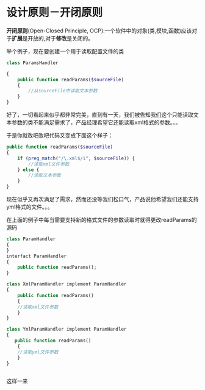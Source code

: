# 设计原则－开闭原则

**开闭原则**(Open-Closed Principle, OCP):一个软件中的对象(类,模块,函数)应该对于**扩展**是开放的,对于**修改**是关闭的。

举个例子，现在要创建一个用于读取配置文件的类

``` php
class ParamsHandler

{
    public function readParams($sourceFile)
    {
        //从sourceFile中读取文本参数
    }
}
```
好了，一切看起来似乎都非常完美，直到有一天，我们被告知我们这个只能读取文本参数的类不能满足需求了，产品经理希望它还能读取xml格式的参数。。。

于是你就改吧改吧代码又变成下面这个样子：

```php
public function readParams($sourceFile)
{
    if (preg_match("/\.xml$/i", $sourceFile)) {
        //读取xml文件参数
    } else {
        //读取文本参数
    }
}
```
现在似乎又再次满足了需求，然而还没等我们松口气，产品说他希望我们还能支持yml格式的文件。。。

在上面的例子中每当需要支持新的格式文件的参数读取时就得更改readParams的源码

```php
class ParamHandler
{
}
interfact ParamHandler
{
    public function readParams();
}

class XmlParamHandler implement ParamHandler
{
    public function readParams()
    {
    //读取xml文件参数
    }
}

class YmlParamHandler implement ParamHandler
{
   public function readParams()
    {
    //读取yml文件参数
    }
}



```
这样一来





